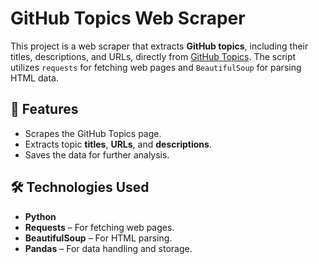 # GitHub Topics Web Scraper

This project is a web scraper that extracts **GitHub topics**, including their titles, descriptions, and URLs, 
directly from [GitHub Topics](https://github.com/topics). The script utilizes `requests` for fetching web pages and `BeautifulSoup` for parsing HTML data.

## 🚀 Features
- Scrapes the GitHub Topics page.
- Extracts topic **titles**, **URLs**, and **descriptions**.
- Saves the data for further analysis.

## 🛠 Technologies Used
- **Python**
- **Requests** – For fetching web pages.
- **BeautifulSoup** – For HTML parsing.
- **Pandas** – For data handling and storage.

